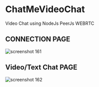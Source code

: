 # ChatMeVideoChat
Video Chat using NodeJs PeerJs WEBRTC

## CONNECTION PAGE
![screenshot 161](https://cloud.githubusercontent.com/assets/20037817/24071325/15dd2f30-0bf5-11e7-86fb-d904b2e3f938.png)

## Video/Text Chat PAGE
![screenshot 162](https://cloud.githubusercontent.com/assets/20037817/24071326/15dd9e70-0bf5-11e7-8921-b72bd94acb8b.png)
